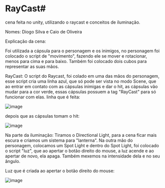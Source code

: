 # RayCast# 
cena feita no unity, utilizando o raycast e conceitos de iluminação.

Nomes: Diogo Silva e Caio de Oliveira

Explicação da cena:

Foi utilizada a cápsula para o personagem e os inimigos, no personagem foi colocado o script de "movimento", fazendo ele se mover e rotacionar, menos para cima e para baixo. Também foi colocado dois cubos para representar as suas mãos. 

RayCast: O script do Raycast, foi colado em uma das mãos do personagem, esse script cria uma linha azul, que só pode ser vista no modo Scene, que ao entrar em contato com as cápsulas inimigas e dar o hit, as cápsulas vão mudar para a cor verde, essas cápsulas possuem a tag "RayCast" para só funcionar com elas.
linha que é feita:

![image](https://github.com/diogoodorta/RayCast/assets/101647390/c8c63ac2-19ae-4bee-b992-c41073cb18c6)



depois que as cápsulas tomam o hit:

![image](https://github.com/diogoodorta/RayCast/assets/101647390/a73258d2-cc1c-4686-87c7-ca7bb317343e)


Na parte da iluminação: Tiramos o Directional Light, para a cena ficar mais escura e criamos um sistema para "lanterna". Na outra mão do personagem, colocamos um Spot Light e dentro do Spot Light, foi colocado o script "luz", que ao apertar o botão direito do mouse, a luz acende e ao apertar de novo, ela apaga. Também mexemos na intensidade dela e no seu ângulo. 

Luz que é criada ao apertar o botão direito do mouse:

![image](https://github.com/diogoodorta/RayCast/assets/101647390/0489e3da-d586-42dc-95a2-72b79f5a14d6)

